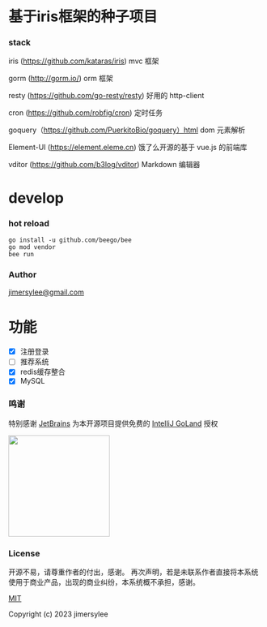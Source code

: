 # 基于iris框架的种子项目
### stack

iris (https://github.com/kataras/iris) mvc 框架

gorm (http://gorm.io/) orm 框架

resty (https://github.com/go-resty/resty) 好用的 http-client

cron (https://github.com/robfig/cron) 定时任务

goquery（https://github.com/PuerkitoBio/goquery）html dom 元素解析

Element-UI (https://element.eleme.cn) 饿了么开源的基于 vue.js 的前端库

vditor (https://github.com/b3log/vditor) Markdown 编辑器

# develop

### hot reload
```shell script
go install -u github.com/beego/bee
go mod vendor
bee run 
```
### Author
jimersylee@gmail.com

# 功能
- [x] 注册登录
- [ ] 推荐系统
- [x] redis缓存整合
- [x] MySQL

### 鸣谢

特别感谢 [JetBrains](https://www.jetbrains.com/?from=iris-seed) 为本开源项目提供免费的 [IntelliJ GoLand](https://www.jetbrains.com/go/?from=iris-seed) 授权

<p>
 <a href="https://www.jetbrains.com/?from=iris-seed">
   <img height="200" src="https://resources.jetbrains.com/storage/products/company/brand/logos/jetbrains.png?_gl=1*1wwtu9i*_ga*MjExMTkzMzczMC4xNzEyNTgwNTM5*_ga_9J976DJZ68*MTcxODA4NTQ1Mi43LjEuMTcxODA4NTQ1NC4wLjAuMA..&_ga=2.248620676.2047147166.1718070132-2111933730.1712580539">
 </a>
</p>


### License

开源不易，请尊重作者的付出，感谢。
再次声明，若是未联系作者直接将本系统使用于商业产品，出现的商业纠纷，本系统概不承担，感谢。

[MIT](https://github.com/jimersylee/iris-seed/blob/master/LICENSE)

Copyright (c) 2023 jimersylee
